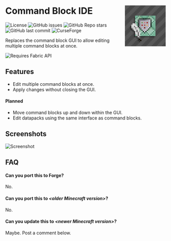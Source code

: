 # Command Block IDE <img align="right" src="src/main/resources/assets/commandblockide/icon.png" />
![License](https://img.shields.io/github/license/arm32x/command-block-ide?label=license&style=flat-square) ![GitHub issues](https://img.shields.io/github/issues/arm32x/command-block-ide?logo=github&style=flat-square) ![GitHub Repo stars](https://img.shields.io/github/stars/arm32x/command-block-ide?logo=github&style=flat-square) ![GitHub last commit](https://img.shields.io/github/last-commit/arm32x/command-block-ide?logo=github&style=flat-square) ![CurseForge](https://curse.nikky.moe/api/img/000000?style=flat-square&logo)

Replaces the command block GUI to allow editing multiple command blocks at once.

<img title="Requires Fabric API" src="https://i.imgur.com/HabVZJR.png" height="60" />

## Features

  - Edit multiple command blocks at once.
  - Apply changes without closing the GUI.

#### Planned

  - Move command blocks up and down within the GUI.
  - Edit datapacks using the same interface as command blocks.

## Screenshots

![Screenshot](https://i.imgur.com/Ed06Xng.png)

## FAQ

#### Can you port this to Forge?

No.

#### Can you port this to *\<older Minecraft version>*?

No.

#### Can you update this to *\<newer Minecraft version>*?

Maybe. Post a comment below.